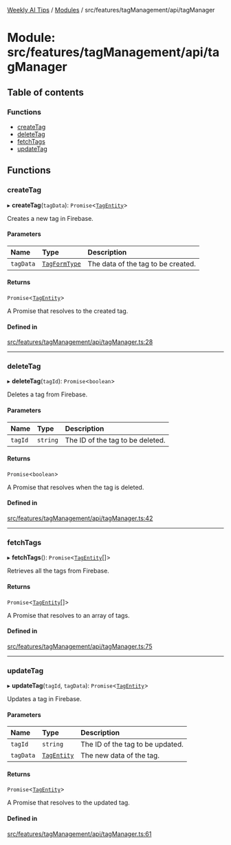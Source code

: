 [Weekly AI Tips](../README.md) / [Modules](../modules.md) / src/features/tagManagement/api/tagManager

# Module: src/features/tagManagement/api/tagManager

## Table of contents

### Functions

- [createTag](src_features_tagManagement_api_tagManager.md#createtag)
- [deleteTag](src_features_tagManagement_api_tagManager.md#deletetag)
- [fetchTags](src_features_tagManagement_api_tagManager.md#fetchtags)
- [updateTag](src_features_tagManagement_api_tagManager.md#updatetag)

## Functions

### createTag

▸ **createTag**(`tagData`): `Promise`\<[`TagEntity`](src_features_tagManagement_types_TagEntity.md#tagentity)\>

Creates a new tag in Firebase.

#### Parameters

| Name | Type | Description |
| :------ | :------ | :------ |
| `tagData` | [`TagFormType`](src_features_tagManagement_types_TagEntity.md#tagformtype) | The data of the tag to be created. |

#### Returns

`Promise`\<[`TagEntity`](src_features_tagManagement_types_TagEntity.md#tagentity)\>

A Promise that resolves to the created tag.

#### Defined in

[src/features/tagManagement/api/tagManager.ts:28](https://github.com/alexsoyes/weekly-ai-tips/blob/82d80f9c03fb9b1eb480331758fae01e00b39731/src/features/tagManagement/api/tagManager.ts#L28)

___

### deleteTag

▸ **deleteTag**(`tagId`): `Promise`\<`boolean`\>

Deletes a tag from Firebase.

#### Parameters

| Name | Type | Description |
| :------ | :------ | :------ |
| `tagId` | `string` | The ID of the tag to be deleted. |

#### Returns

`Promise`\<`boolean`\>

A Promise that resolves when the tag is deleted.

#### Defined in

[src/features/tagManagement/api/tagManager.ts:42](https://github.com/alexsoyes/weekly-ai-tips/blob/82d80f9c03fb9b1eb480331758fae01e00b39731/src/features/tagManagement/api/tagManager.ts#L42)

___

### fetchTags

▸ **fetchTags**(): `Promise`\<[`TagEntity`](src_features_tagManagement_types_TagEntity.md#tagentity)[]\>

Retrieves all the tags from Firebase.

#### Returns

`Promise`\<[`TagEntity`](src_features_tagManagement_types_TagEntity.md#tagentity)[]\>

A Promise that resolves to an array of tags.

#### Defined in

[src/features/tagManagement/api/tagManager.ts:75](https://github.com/alexsoyes/weekly-ai-tips/blob/82d80f9c03fb9b1eb480331758fae01e00b39731/src/features/tagManagement/api/tagManager.ts#L75)

___

### updateTag

▸ **updateTag**(`tagId`, `tagData`): `Promise`\<[`TagEntity`](src_features_tagManagement_types_TagEntity.md#tagentity)\>

Updates a tag in Firebase.

#### Parameters

| Name | Type | Description |
| :------ | :------ | :------ |
| `tagId` | `string` | The ID of the tag to be updated. |
| `tagData` | [`TagEntity`](src_features_tagManagement_types_TagEntity.md#tagentity) | The new data of the tag. |

#### Returns

`Promise`\<[`TagEntity`](src_features_tagManagement_types_TagEntity.md#tagentity)\>

A Promise that resolves to the updated tag.

#### Defined in

[src/features/tagManagement/api/tagManager.ts:61](https://github.com/alexsoyes/weekly-ai-tips/blob/82d80f9c03fb9b1eb480331758fae01e00b39731/src/features/tagManagement/api/tagManager.ts#L61)
